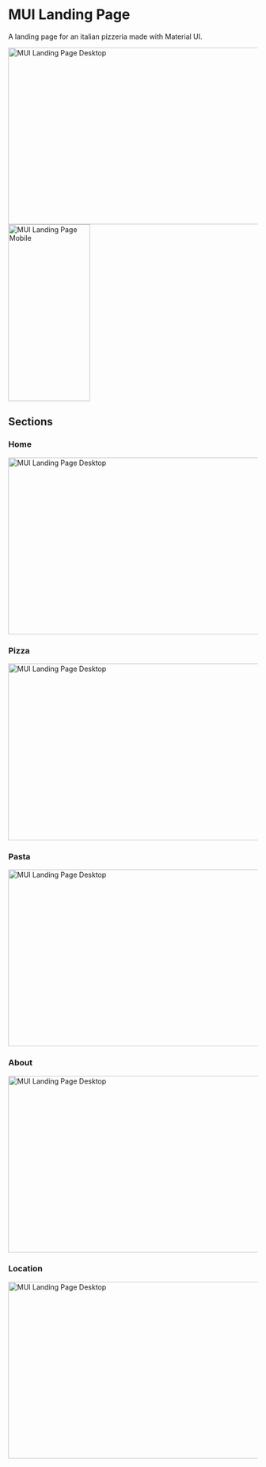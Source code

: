 # MUI Landing Page

A landing page for an italian pizzeria made with Material UI.

<div float="left">
  <img src="https://user-images.githubusercontent.com/4129325/230984164-8bcdccba-f995-4d89-b308-a6a0f59b32ea.png" title="MUI Landing Page Desktop" alt="MUI Landing Page Desktop" width="650" height="357" style="display: inline"/>
   <img src="https://user-images.githubusercontent.com/4129325/230983671-033238e0-22b7-4436-ae56-c7c34d0e3e43.png" title="MUI Landing Page Mobile" alt="MUI Landing Page Mobile" width="165" height="357"/>
</div>

## Sections

### Home
  <img src="https://user-images.githubusercontent.com/4129325/230984164-8bcdccba-f995-4d89-b308-a6a0f59b32ea.png" title="Home Page Desktop" alt="MUI Landing Page Desktop" width="650" height="357" style="display: inline"/>

### Pizza
  <img src="https://user-images.githubusercontent.com/4129325/230985357-ab7ed986-e283-4cb8-a0ed-b9d59118d81e.png" title="Pizza Page Desktop" alt="MUI Landing Page Desktop" width="650" height="357" style="display: inline"/>
  
### Pasta
  <img src="https://user-images.githubusercontent.com/4129325/230985950-d3a2b4ad-e3c9-417a-a6e6-c684f10ac754.png" title="Pasta Page Desktop" alt="MUI Landing Page Desktop" width="650" height="357" style="display: inline"/>


### About
  <img src="https://user-images.githubusercontent.com/4129325/230986275-52ea01df-1d6e-43d8-8d78-f9fc30fb976f.png" title="About Page Desktop" alt="MUI Landing Page Desktop" width="650" height="357" style="display: inline"/>

### Location
  <img src="https://user-images.githubusercontent.com/4129325/230986750-2a203e1c-d7b7-467d-b445-f3527a7bad37.png" title="Location Page Desktop" alt="MUI Landing Page Desktop" width="650" height="357" style="display: inline"/>
  


